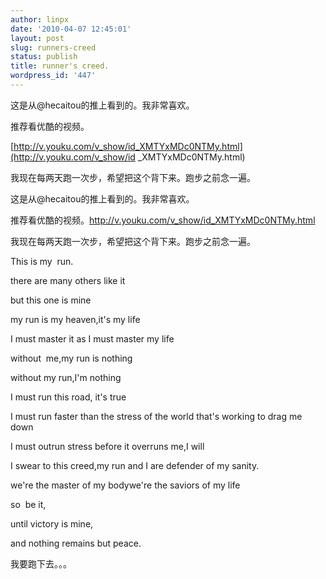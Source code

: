 ```yaml
---
author: linpx
date: '2010-04-07 12:45:01'
layout: post
slug: runners-creed
status: publish
title: runner's creed.
wordpress_id: '447'
---
```


这是从@hecaitou的推上看到的。我非常喜欢。

  

推荐看优酷的视频。

[http://v.youku.com/v_show/id_XMTYxMDc0NTMy.html](http://v.youku.com/v_show/id
_XMTYxMDc0NTMy.html)

  

我现在每两天跑一次步，希望把这个背下来。跑步之前念一遍。

  

  

  

这是从@hecaitou的推上看到的。我非常喜欢。

推荐看优酷的视频。http://v.youku.com/v_show/id_XMTYxMDc0NTMy.html

我现在每两天跑一次步，希望把这个背下来。跑步之前念一遍。

  

  

This is my  run.

there are many others like it

but this one is mine

my run is my heaven,it's my life

I must master it as I must master my life

without  me,my run is nothing

without my run,I'm nothing

I must run this road, it's true

I must run faster than the stress of the world that's working to drag me down

I must outrun stress before it overruns me,I will

I swear to this creed,my run and I are defender of my sanity.

we're the master of my bodywe're the saviors of my life

so  be it,

until victory is mine,

and nothing remains but peace.

  

  


我要跑下去。。。

  

